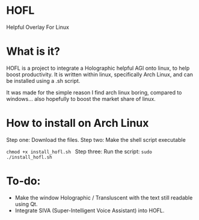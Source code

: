 # HOFL
Helpful Overlay For Linux

# What is it?
HOFL is a project to integrate a Holographic helpful AGI onto linux, to help boost productivity. It is written within linux, specifically Arch Linux, and can be installed using a .sh script.

It was made for the simple reason I find arch linux boring, compared to windows... also hopefully to boost the market share of linux.

# How to install on Arch Linux
Step one: Download the files.
Step two: Make the shell script executable

`chmod +x install_hofl.sh
`
Step three: Run the script:
`sudo ./install_hofl.sh
`

# To-do:
- Make the window Holographic / Transluscent with the text still readable using Qt.
- Integrate SIVA (Super-Intelligent Voice Assistant) into HOFL.
